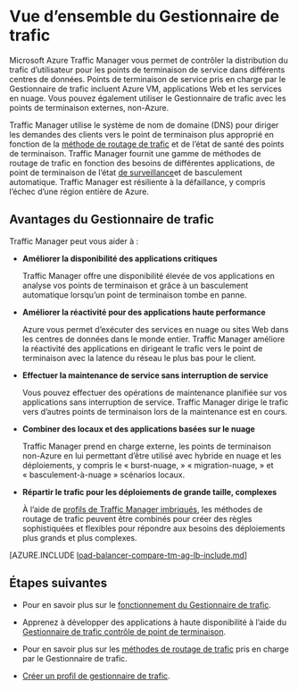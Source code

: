<properties
    pageTitle="Quel est le Traffic Manager | Microsoft Azure"
    description="Cet article vous aidera à comprendre ce qu’est le Traffic Manager, et s’il est le choix de routage de trafic droit pour votre application"
    services="traffic-manager"
    documentationCenter=""
    authors="sdwheeler"
    manager="carmonm"
    editor=""
/>
<tags
    ms.service="traffic-manager"
    ms.devlang="na"
    ms.topic="article"
    ms.tgt_pltfrm="na"
    ms.workload="infrastructure-services"
    ms.date="10/11/2016"
    ms.author="sewhee"
/>

# <a name="overview-of-traffic-manager"></a>Vue d’ensemble du Gestionnaire de trafic

Microsoft Azure Traffic Manager vous permet de contrôler la distribution du trafic d’utilisateur pour les points de terminaison de service dans différents centres de données. Points de terminaison de service pris en charge par le Gestionnaire de trafic incluent Azure VM, applications Web et les services en nuage. Vous pouvez également utiliser le Gestionnaire de trafic avec les points de terminaison externes, non-Azure.

Traffic Manager utilise le système de nom de domaine (DNS) pour diriger les demandes des clients vers le point de terminaison plus approprié en fonction de la [méthode de routage de trafic](traffic-manager-routing-methods.md) et de l’état de santé des points de terminaison. Traffic Manager fournit une gamme de méthodes de routage de trafic en fonction des besoins de différentes applications, de point de terminaison de l’état [de surveillance](traffic-manager-monitoring.md)et de basculement automatique. Traffic Manager est résiliente à la défaillance, y compris l’échec d’une région entière de Azure.

## <a name="traffic-manager-benefits"></a>Avantages du Gestionnaire de trafic

Traffic Manager peut vous aider à :

- **Améliorer la disponibilité des applications critiques**

    Traffic Manager offre une disponibilité élevée de vos applications en analyse vos points de terminaison et grâce à un basculement automatique lorsqu’un point de terminaison tombe en panne.

- **Améliorer la réactivité pour des applications haute performance**

    Azure vous permet d’exécuter des services en nuage ou sites Web dans les centres de données dans le monde entier. Traffic Manager améliore la réactivité des applications en dirigeant le trafic vers le point de terminaison avec la latence du réseau le plus bas pour le client.

- **Effectuer la maintenance de service sans interruption de service**

    Vous pouvez effectuer des opérations de maintenance planifiée sur vos applications sans interruption de service. Traffic Manager dirige le trafic vers d’autres points de terminaison lors de la maintenance est en cours.

- **Combiner des locaux et des applications basées sur le nuage**

    Traffic Manager prend en charge externe, les points de terminaison non-Azure en lui permettant d’être utilisé avec hybride en nuage et les déploiements, y compris le « burst-nuage, » « migration-nuage, » et « basculement-à-nuage » scénarios locaux.

- **Répartir le trafic pour les déploiements de grande taille, complexes**

    À l’aide de [profils de Traffic Manager imbriqués](traffic-manager-nested-profiles.md), les méthodes de routage de trafic peuvent être combinés pour créer des règles sophistiquées et flexibles pour répondre aux besoins des déploiements plus grands et plus complexes.

[AZURE.INCLUDE [load-balancer-compare-tm-ag-lb-include.md](../../includes/load-balancer-compare-tm-ag-lb-include.md)]

## <a name="next-steps"></a>Étapes suivantes

- Pour en savoir plus sur le [fonctionnement du Gestionnaire de trafic](traffic-manager-how-traffic-manager-works.md).

- Apprenez à développer des applications à haute disponibilité à l’aide du [Gestionnaire de trafic contrôle de point de terminaison](traffic-manager-monitoring.md).

- Pour en savoir plus sur les [méthodes de routage de trafic](traffic-manager-routing-methods.md) pris en charge par le Gestionnaire de trafic.

- [Créer un profil de gestionnaire de trafic](traffic-manager-manage-profiles.md).

